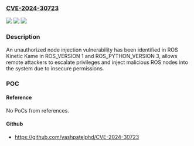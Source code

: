 ### [CVE-2024-30723](https://cve.mitre.org/cgi-bin/cvename.cgi?name=CVE-2024-30723)
![](https://img.shields.io/static/v1?label=Product&message=n%2Fa&color=blue)
![](https://img.shields.io/static/v1?label=Version&message=n%2Fa&color=blue)
![](https://img.shields.io/static/v1?label=Vulnerability&message=n%2Fa&color=brighgreen)

### Description

An unauthorized node injection vulnerability has been identified in ROS Kinetic Kame in ROS_VERSION 1 and ROS_PYTHON_VERSION 3, allows remote attackers to escalate privileges and inject malicious ROS nodes into the system due to insecure permissions.

### POC

#### Reference
No PoCs from references.

#### Github
- https://github.com/yashpatelphd/CVE-2024-30723

